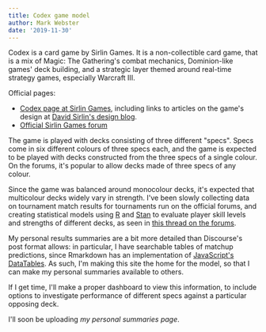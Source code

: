 ```yaml
---
title: Codex game model
author: Mark Webster
date: '2019-11-30'
---
```


Codex is a card game by Sirlin Games. It is a non-collectible card game, that is a mix of Magic: The Gathering's combat mechanics, Dominion-like games' deck building, and a strategic layer themed around real-time strategy games, especially Warcraft III.

Official pages:

- [Codex page at Sirlin Games](http://sirlingames.com/codex), including links to articles on the game's design at [David Sirlin's design blog](http://www.sirlin.net).
- [Official Sirlin Games forum](http://forums.sirlingames.com/)

The game is played with decks consisting of three different "specs". Specs come in six different colours of three specs each, and the game is expected to be played with decks constructed from the three specs of a single colour. On the forums, it's popular to allow decks made of three specs of any colour.

Since the game was balanced around monocolour decks, it's expected that multicolour decks widely vary in strength. I've been slowly collecting data on tournament match results for tournaments run on the official forums, and creating statistical models using [R](https://www.r-project.org/) and [Stan](https://mc-stan.org/) to evaluate player skill levels and strengths of different decks, as seen in [this thread on the forums](http://forums.sirlingames.com/t/codex-data-thread/5326).

My personal results summaries are a bit more detailed than Discourse's post format allows: in particular, I have searchable tables of matchup predictions, since Rmarkdown has an implementation of [JavaScript's DataTables](https://www.datatables.net/). As such, I'm making this site the home for the model, so that I can make my personal summaries available to others.

If I get time, I'll make a proper dashboard to view this information, to include options to investigate performance of different specs against a particular opposing deck.

I'll soon be uploading *my personal summaries page*.
